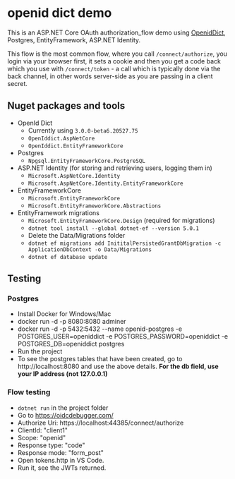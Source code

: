 # openid dict demo

This is an ASP.NET Core OAuth authorization_flow demo using [OpenidDict][1], Postgres, EntityFramework, ASP.NET Identity.

This flow is the most common flow, where you call `/connect/authorize`, you login via your browser first, it sets a cookie and 
then you get a code back which you use with `/connect/token` - a call which is typically done via the back channel, in other words 
server-side as you are passing in a client secret.

## Nuget packages and tools

- OpenId Dict
  - Currently using `3.0.0-beta6.20527.75`
  - `OpenIddict.AspNetCore`
  - `OpenIddict.EntityFrameworkCore`
- Postgres
  - `Npgsql.EntityFrameworkCore.PostgreSQL`
- ASP.NET Identity (for storing and retrieving users, logging them in)
  - `Microsoft.AspNetCore.Identity`
  - `Microsoft.AspNetCore.Identity.EntityFrameworkCore`
- EntityFrameworkCore
  - `Microsoft.EntityFrameworkCore`
  - `Microsoft.EntityFrameworkCore.Abstractions`
- EntityFramework migrations
  - `Microsoft.EntityFrameworkCore.Design` (required for migrations)
  - `dotnet tool install --global dotnet-ef --version 5.0.1`
  - Delete the Data/Migrations folder
  - `dotnet ef migrations add InititalPersistedGrantDbMigration -c ApplicationDbContext -o Data/Migrations`
  - `dotnet ef database update`


## Testing

### Postgres

- Install Docker for Windows/Mac
- docker run -d -p 8080:8080 adminer
- docker run -d -p 5432:5432 --name openid-postgres -e POSTGRES_USER=openiddict -e POSTGRES_PASSWORD=openiddict -e POSTGRES_DB=openiddict postgres
- Run the project
- To see the postgres tables that have been created, go to http://localhost:8080 and use the above details. **For the db field, use your IP address (not 127.0.0.1)**

### Flow testing
- `dotnet run` in the project folder
- Go to https://oidcdebugger.com/ 
- Authorize Uri: https://localhost:44385/connect/authorize
- ClientId: "client1"
- Scope: "openid"
- Response type: "code"
- Response mode: "form_post"
- Open tokens.http in VS Code.
- Run it, see the JWTs returned.

[1]: https://github.com/openiddict/openiddict-core